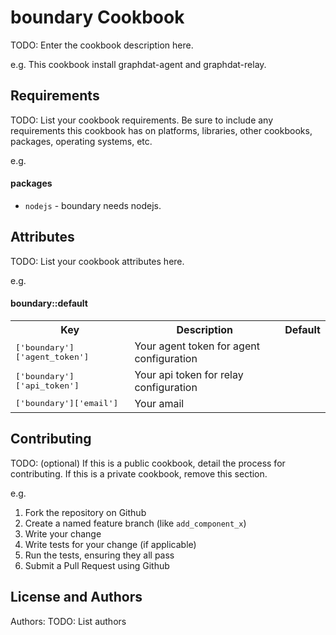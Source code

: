 boundary Cookbook
=================
TODO: Enter the cookbook description here.

e.g.
This cookbook install graphdat-agent and graphdat-relay.

Requirements
------------
TODO: List your cookbook requirements. Be sure to include any requirements this cookbook has on platforms, libraries, other cookbooks, packages, operating systems, etc.

e.g.
#### packages
- `nodejs` - boundary needs nodejs.

Attributes
----------
TODO: List your cookbook attributes here.

e.g.
#### boundary::default
<table>
  <tr>
    <th>Key</th>
    <th>Description</th>
    <th>Default</th>
  </tr>
  <tr>
    <td><tt>['boundary']['agent_token']</tt></td>
    <td>Your agent token for agent configuration</td>
    <td><tt></tt></td>
  </tr>
    <tr>
    <td><tt>['boundary']['api_token']</tt></td>
    <td>Your api token for relay configuration</td>
    <td><tt></tt></td>
  </tr>
    <tr>
    <td><tt>['boundary']['email']</tt></td>
    <td>Your amail</td>
    <td><tt></tt></td>
  </tr>
</table>


Contributing
------------
TODO: (optional) If this is a public cookbook, detail the process for contributing. If this is a private cookbook, remove this section.

e.g.
1. Fork the repository on Github
2. Create a named feature branch (like `add_component_x`)
3. Write your change
4. Write tests for your change (if applicable)
5. Run the tests, ensuring they all pass
6. Submit a Pull Request using Github

License and Authors
-------------------
Authors: TODO: List authors
